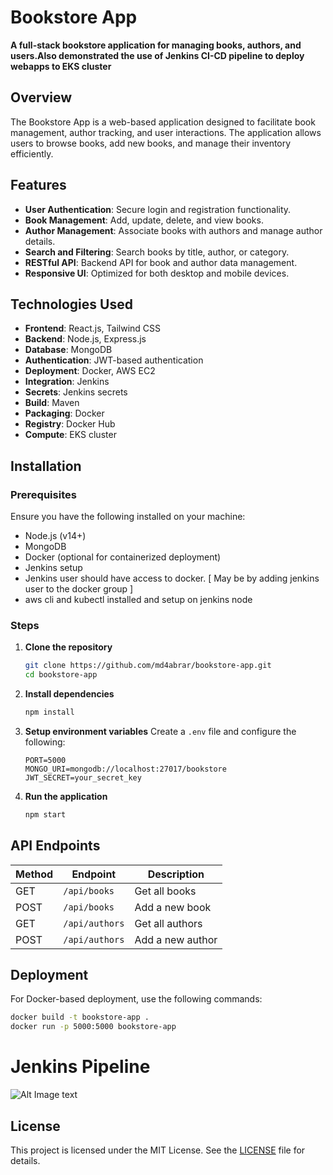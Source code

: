 # Bookstore App

**A full-stack bookstore application for managing books, authors, and users.Also demonstrated the use of Jenkins CI-CD pipeline to deploy webapps to EKS cluster**

## Overview

The Bookstore App is a web-based application designed to facilitate book management, author tracking, and user interactions. The application allows users to browse books, add new books, and manage their inventory efficiently.

## Features

- **User Authentication**: Secure login and registration functionality.
- **Book Management**: Add, update, delete, and view books.
- **Author Management**: Associate books with authors and manage author details.
- **Search and Filtering**: Search books by title, author, or category.
- **RESTful API**: Backend API for book and author data management.
- **Responsive UI**: Optimized for both desktop and mobile devices.

## Technologies Used

- **Frontend**:       React.js, Tailwind CSS
- **Backend**:        Node.js, Express.js
- **Database**:       MongoDB
- **Authentication**: JWT-based authentication
- **Deployment**:     Docker, AWS EC2
- **Integration**:    Jenkins
- **Secrets**:        Jenkins secrets
- **Build**:          Maven
- **Packaging**:      Docker
- **Registry**:       Docker Hub
- **Compute**:        EKS cluster
  

## Installation

### Prerequisites

Ensure you have the following installed on your machine:
- Node.js (v14+)
- MongoDB
- Docker (optional for containerized deployment)
- Jenkins setup
- Jenkins user should have access to docker. [ May be by adding jenkins user to the docker group ]
- aws cli and kubectl installed and setup on jenkins node

### Steps

1. **Clone the repository**
   ```bash
   git clone https://github.com/md4abrar/bookstore-app.git
   cd bookstore-app
   ```
2. **Install dependencies**
   ```bash
   npm install
   ```
3. **Setup environment variables**
   Create a `.env` file and configure the following:
   ```env
   PORT=5000
   MONGO_URI=mongodb://localhost:27017/bookstore
   JWT_SECRET=your_secret_key
   ```
4. **Run the application**
   ```bash
   npm start
   ```

## API Endpoints

| Method | Endpoint         | Description             |
|--------|-----------------|-------------------------|
| GET    | `/api/books`    | Get all books          |
| POST   | `/api/books`    | Add a new book         |
| GET    | `/api/authors`  | Get all authors        |
| POST   | `/api/authors`  | Add a new author       |

## Deployment

For Docker-based deployment, use the following commands:
```bash
docker build -t bookstore-app .
docker run -p 5000:5000 bookstore-app
```


# Jenkins Pipeline

![Alt Image text](Deployment_Pipeline.PNG?raw=true "Deployment_Pipeline")



## License

This project is licensed under the MIT License. See the [LICENSE](https://github.com/md4abrar/bookstore-app/blob/main/LICENSE) file for details.
